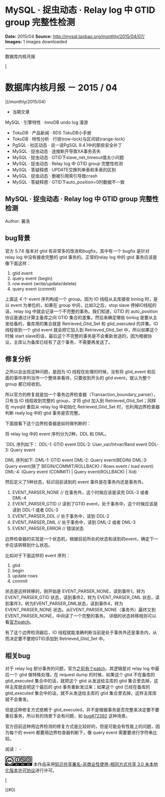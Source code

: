 # MySQL · 捉虫动态 · Relay log 中 GTID group 完整性检测

**Date:** 2015/04
**Source:** http://mysql.taobao.org/monthly/2015/04/07/
**Images:** 1 images downloaded

---

数据库内核月报

 [
 # 数据库内核月报 － 2015 / 04
 ](/monthly/2015/04)

 * 当期文章

 MySQL · 引擎特性 · InnoDB undo log 漫游
* TokuDB · 产品新闻 · RDS TokuDB小手册
* TokuDB · 特性分析 · 行锁(row-lock)与区间锁(range-lock)
* PgSQL · 社区动态 · 说一说PgSQL 9.4.1中的那些安全补丁
* MySQL · 捉虫动态 · 连接断开导致XA事务丢失
* MySQL · 捉虫动态 · GTID下slave_net_timeout值太小问题
* MySQL · 捉虫动态 · Relay log 中 GTID group 完整性检测
* MySQL · 答疑释惑 · UPDATE交换列单表和多表的区别
* MySQL · 捉虫动态 · 删被引用索引导致crash
* MySQL · 答疑释惑 · GTID下auto_position=0时数据不一致

 ## MySQL · 捉虫动态 · Relay log 中 GTID group 完整性检测 
 Author: 襄洛 

 ## bug背景

官方 5.7.6 版本对 gtid 有非常多的改进和bugfix，其中有一个 bugfix 是针对 relay log 中没有接收完整的 gtid 事务的。正常的relay log 中的 gtid 事务应该是像下面这样：

1. gtid event
2. query event (begin)
3. row event (write/update/delete)
4. query event (commit)

上面这 4 个 event 序列构成一个 group。因为 IO 线程从主库接收 binlog 时，是以 event 为单位的，如果在 group 中间，比如3之后，stop slave 停掉IO线程的话，relay log 中就会记录一个不完整的事务。我们知道，GTID 的 auto_position 协议是通过计算主备库之间 GTID 集合的差集，然后来确定哪些 binlog 是要从主发给备的，备库用的集合就是 Retrieved_Gtid_Set 和 gtid_executed 的并集。IO 线程收到一个 gtid event 就会把它加入到 Retrieved_Gtid_Set 中，所以如果这个时候 start slave的话，最后这个不完整的事务是不会重新发送的，因为根据协议，主库认为备库已经有了这个事务，不需要再发送了。

## 修复分析

之所以会出现这种问题，是因为 IO 线程在处理的时候，没有将 gtid_event 和后面的事件序列当作一个整体来看待，只要收到开头的 gtid event，就认为整个 group 都已经收到。

所以官方的修复就是加一个事务边界检查器（Transaction_boundary_parser），只有当 IO 线程收到完整的 group，才将 gtid 加入到 Retrieved_Gtid_Set；同样在 mysqld 重启从 relay log 中初始化 Retrieved_Gtid_Set 时，也利用边界检查器判断 realy log 中的 gtid 事务是否完整。

下面就看下这个边界检查器是如何做判断的：

将 relay log 中的 event 序列分为2种，DDL 和 DML。

`DDL 序列如下：
 DDL-1: GTID event
 DDL-2: User_var/Intvar/Rand event
 DDL-3: Query event

DML 序列如下:
 DML-1: GTID event
 DML-2: Query event(BEGIN)
 DML-3: Query event(除了 BEGIN/COMMIT/ROLLBACK) / Rows event / load event)
 DML-4: (Query event (COMMIT) | Query event(ROLLBACK) | Xid)
`

然后定义了5种状态，标识目前读到的 event 事件是在事务内还是事务外。

1. EVENT_PARSER_NONE // 在事务外，这个时候应该是读完 DDL-3 或者 DML-4
2. EVENT_PARSER_GTID // 读到了GTID event，处于事务中，这个时候应该是读到 DDL-1 或者 DDL-3
3. EVENT_PARSER_DDL // 处于事务中，读到 DDL-2
4. EVENT_PARSER_DML // 处于事务中，读到 DML-2 或者 DML-3
5. EVENT_PARSER_ERROR // 错误状态

边界检查器的实现是一个状态机，根据目前所处的状态和读到的event，确定下一步应该转移到什么状态。

比如对于下面这样的 event 序列：

1. gtid
2. begin
3. update rows
4. commit

状态是这样转移的，刚开始是 EVENT_PARSER_NONE，读到事件1，转为 EVENT_PARSER_GTID 状态，读到事件2，转为 EVENT_PARSER_DML 状态，读到事件3，转为EVENT_PARSER_DML状态，读到事件4，转为 EVENT_PARSER_NONE 状态。从EVENT_PARSER_NONE（事务外）最终又到 EVENT_PARSER_NONE，中间读了一个完整的事务。
详细的状态转移规则可以看[官方patch](https://github.com/mysql/mysql-server/commit/9dab9dad975d09b8f37f33bf3c522d36fdf1d0f9)。

有了这个边界检测器后，IO 线程就能准确判断当前是处于事务外还是事务内，从而决定要不要把GTID添加到 Retrieved_Gtid_Set 中。

## 相关bug
对于 relay log 部分事务的问题，官方[之前有个patch](https://github.com/mysql/mysql-server/commit/e7a4cbe6a6449989e483d46abe79169f717a0725)，其逻辑是对 relay log 中最后一个 gtid 做特殊处理。在 request dump 的时候，如果这个 gtid 不在备库的 gtid_executed 集合中的话，就把这个 gtid 从发送给主库的 gtid 集合里去掉，这样主库就会把这个最后的 gtid 事务重新发过来；如果这个 gtid 已经在备库的 gtid_executed 集合中的话，就不从发送给主库的 gtid 集合里去掉，这样主库库就不会重发。

但是这种修复方式依赖于 gtid_executed，并不是根据事务是否完整来决定要不要重拉事务，所以有的场景下会有问题，如 [bug#72392](https://bugs.mysql.com/bug.php?id=72392) 这种场景。

官方目前这种用边界检测的修复方式是比较好的，但是可能会有性能上的问题，因为每个的 event 都要用边界检查器判断下，像 query event 需要要进行字符串比较。

 阅读： - 

[![知识共享许可协议](.img/8232d49bd3e9_88x31.png)](http://creativecommons.org/licenses/by-nc-sa/3.0/)
本作品采用[知识共享署名-非商业性使用-相同方式共享 3.0 未本地化版本许可协议](http://creativecommons.org/licenses/by-nc-sa/3.0/)进行许可。

 [

 ](#0)